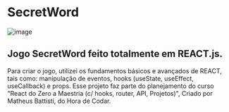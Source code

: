 # SecretWord
![image](https://github.com/bragap/secretword-react/assets/130567453/2a9a3957-dcd0-414a-a192-b0d3a93884da)

## Jogo SecretWord feito totalmente em REACT.js.
Para criar o jogo, utilizei os fundamentos básicos e avançados de REACT, tais como: manipulação de eventos, hooks (useState, useEffect, useCallback) e props. Esse projeto 
faz parte do planejamento do curso "React do Zero a Maestria (c/ hooks, router, API, Projetos)", Criado por Matheus Battisti, do Hora de Codar.

